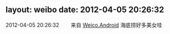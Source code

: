 layout: weibo
date: 2012-04-05 20:26:32
---
2012-04-05 20:26:32  &nbsp;&nbsp;&nbsp;&nbsp;&nbsp;&nbsp; 来自 <a href="http://app.weibo.com/t/feed/l4RWD" rel="nofollow">Weico.Android</a>
海底捞好多美女哇 ​​​
